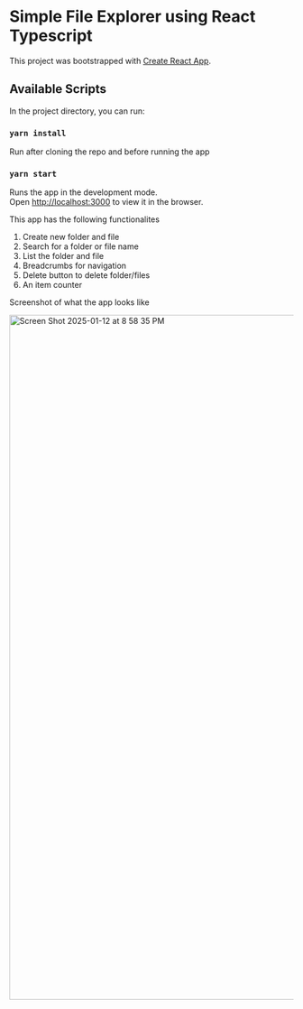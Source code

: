 # Simple File Explorer using React Typescript

This project was bootstrapped with [Create React App](https://github.com/facebook/create-react-app).

## Available Scripts

In the project directory, you can run:

### `yarn install`

Run after cloning the repo and before running the app

### `yarn start`

Runs the app in the development mode.\
Open [http://localhost:3000](http://localhost:3000) to view it in the browser.

This app has the following functionalites

1. Create new folder and file
2. Search for a folder or file name
3. List the folder and file
4. Breadcrumbs for navigation
5. Delete button to delete folder/files
6. An item counter

Screenshot of what the app looks like

<img width="1214" alt="Screen Shot 2025-01-12 at 8 58 35 PM" src="https://github.com/user-attachments/assets/1ed09110-d2ce-4de4-8429-f50f01d24671" />




